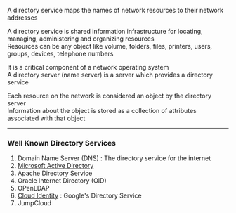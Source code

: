 A directory service maps the names of network resources to their network addresses

A directory service is shared information infrastructure for locating, managing, administering and organizing resources  
Resources can be any object like volume, folders, files, printers, users, groups, devices, telephone numbers

It is a critical component of a network operating system  
A directory server (name server) is a server which provides a directory service

Each resource on the network is considered an object by the directory server  
Information about the object is stored as a collection of attributes associated with that object

---

### Well Known Directory Services

1. Domain Name Server (DNS) : The directory service for the internet
1. [Microsoft Active Directory](../../../Operating%20System/Windows/Microsoft%20Active%20Directory/Microsoft%20Active%20Directory.md)
1. Apache Directory Service
1. Oracle Internet Directory (OID)
1. OPenLDAP
1. [Cloud Identity](Cloud%20Identity.md) : Google's Directory Service
1. JumpCloud
